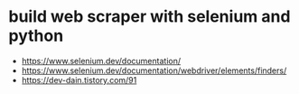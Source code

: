 # build web scraper with selenium and python

- https://www.selenium.dev/documentation/
- https://www.selenium.dev/documentation/webdriver/elements/finders/
- https://dev-dain.tistory.com/91
